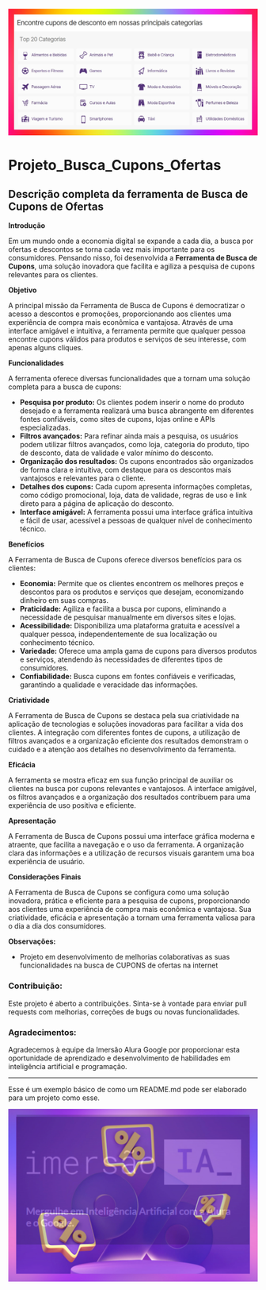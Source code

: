 <!-- Background Image -->
<p align="center">
  <img src="https://github.com/Vicente-Reis/vr_imagens/blob/main/imagem_ilustrativa_cupom00.jpg"alt="Background Image" />
</p>

# Projeto_Busca_Cupons_Ofertas
## Descrição completa da ferramenta de Busca de Cupons de Ofertas 


**Introdução**

Em um mundo onde a economia digital se expande a cada dia, a busca por ofertas e descontos se torna cada vez mais importante para os consumidores. Pensando nisso, foi desenvolvida a **Ferramenta de Busca de Cupons**, uma solução inovadora que facilita e agiliza a pesquisa de cupons relevantes para os clientes.

**Objetivo**

A principal missão da Ferramenta de Busca de Cupons é democratizar o acesso a descontos e promoções, proporcionando aos clientes uma experiência de compra mais econômica e vantajosa. Através de uma interface amigável e intuitiva, a ferramenta permite que qualquer pessoa encontre cupons válidos para produtos e serviços de seu interesse, com apenas alguns cliques.

**Funcionalidades**

A ferramenta oferece diversas funcionalidades que a tornam uma solução completa para a busca de cupons:

* **Pesquisa por produto:** Os clientes podem inserir o nome do produto desejado e a ferramenta realizará uma busca abrangente em diferentes fontes confiáveis, como sites de cupons, lojas online e APIs especializadas.
* **Filtros avançados:** Para refinar ainda mais a pesquisa, os usuários podem utilizar filtros avançados, como loja, categoria do produto, tipo de desconto, data de validade e valor mínimo do desconto.
* **Organização dos resultados:** Os cupons encontrados são organizados de forma clara e intuitiva, com destaque para os descontos mais vantajosos e relevantes para o cliente.
* **Detalhes dos cupons:** Cada cupom apresenta informações completas, como código promocional, loja, data de validade, regras de uso e link direto para a página de aplicação do desconto.
* **Interface amigável:** A ferramenta possui uma interface gráfica intuitiva e fácil de usar, acessível a pessoas de qualquer nível de conhecimento técnico.

**Benefícios**

A Ferramenta de Busca de Cupons oferece diversos benefícios para os clientes:

* **Economia:** Permite que os clientes encontrem os melhores preços e descontos para os produtos e serviços que desejam, economizando dinheiro em suas compras.
* **Praticidade:** Agiliza e facilita a busca por cupons, eliminando a necessidade de pesquisar manualmente em diversos sites e lojas.
* **Acessibilidade:** Disponibiliza uma plataforma gratuita e acessível a qualquer pessoa, independentemente de sua localização ou conhecimento técnico.
* **Variedade:** Oferece uma ampla gama de cupons para diversos produtos e serviços, atendendo às necessidades de diferentes tipos de consumidores.
* **Confiabilidade:** Busca cupons em fontes confiáveis e verificadas, garantindo a qualidade e veracidade das informações.

**Criatividade**

A Ferramenta de Busca de Cupons se destaca pela sua criatividade na aplicação de tecnologias e soluções inovadoras para facilitar a vida dos clientes. A integração com diferentes fontes de cupons, a utilização de filtros avançados e a organização eficiente dos resultados demonstram o cuidado e a atenção aos detalhes no desenvolvimento da ferramenta.

**Eficácia**

A ferramenta se mostra eficaz em sua função principal de auxiliar os clientes na busca por cupons relevantes e vantajosos. A interface amigável, os filtros avançados e a organização dos resultados contribuem para uma experiência de uso positiva e eficiente.

**Apresentação**

A Ferramenta de Busca de Cupons possui uma interface gráfica moderna e atraente, que facilita a navegação e o uso da ferramenta. A organização clara das informações e a utilização de recursos visuais garantem uma boa experiência de usuário.

**Considerações Finais**

A Ferramenta de Busca de Cupons se configura como uma solução inovadora, prática e eficiente para a pesquisa de cupons, proporcionando aos clientes uma experiência de compra mais econômica e vantajosa. Sua criatividade, eficácia e apresentação a tornam uma ferramenta valiosa para o dia a dia dos consumidores.

**Observações:**

* Projeto em desenvolvimento de melhorias colaborativas as suas funcionalidades na busca de CUPONS de ofertas na internet

### Contribuição:

Este projeto é aberto a contribuições. Sinta-se à vontade para enviar pull requests com melhorias, correções de bugs ou novas funcionalidades.

### Agradecimentos:

Agradecemos à equipe da Imersão Alura Google por proporcionar esta oportunidade de aprendizado e desenvolvimento de habilidades em inteligência artificial e programação.

---

Esse é um exemplo básico de como um README.md pode ser elaborado para um projeto como esse.

<!-- Background Image -->
<p align="center">
  <img src="https://github.com/Vicente-Reis/vr_imagens/blob/main/melhores_descontos_internet.jpg" alt="Background Image" />
</p>        




